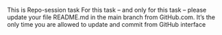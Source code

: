 This is Repo-session task
For this task – and only for this task – please update your file README.md in the main branch from GitHub.com. It’s the only time you are allowed to update and commit from GitHub interface
